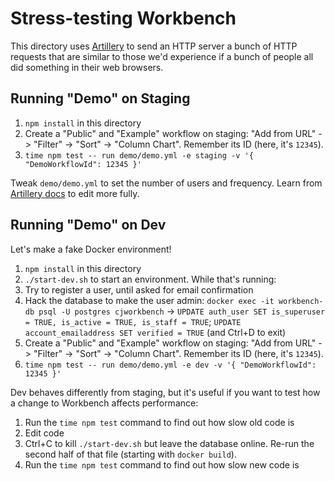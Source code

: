 Stress-testing Workbench
========================

This directory uses [Artillery](https://artillery.io/) to send an HTTP server
a bunch of HTTP requests that are similar to those we'd experience if a bunch
of people all did something in their web browsers.

Running "Demo" on Staging
-------------------------

1. `npm install` in this directory
1. Create a "Public" and "Example" workflow on staging: "Add from URL" ->
   "Filter" -> "Sort" -> "Column Chart". Remember its ID (here, it's `12345`).
1. `time npm test -- run demo/demo.yml -e staging -v '{ "DemoWorkflowId": 12345 }'`

Tweak `demo/demo.yml` to set the number of users and frequency. Learn from
[Artillery docs](https://artillery.io/docs/) to edit more fully.

Running "Demo" on Dev
---------------------

Let's make a fake Docker environment!

1. `npm install` in this directory
1. `./start-dev.sh` to start an environment. While that's running:
1. Try to register a user, until asked for email confirmation
1. Hack the database to make the user admin:
   `docker exec -it workbench-db psql -U postgres cjworkbench` -> 
   `UPDATE auth_user SET is_superuser = TRUE, is_active = TRUE, is_staff = TRUE`;
   `UPDATE account_emailaddress SET verified = TRUE` (and Ctrl+D to exit)
1. Create a "Public" and "Example" workflow on staging: "Add from URL" ->
   "Filter" -> "Sort" -> "Column Chart". Remember its ID (here, it's `12345`).
1. `time npm test -- run demo/demo.yml -e dev -v '{ "DemoWorkflowId": 12345 }'`

Dev behaves differently from staging, but it's useful if you want to test how
a change to Workbench affects performance:

1. Run the `time npm test` command to find out how slow old code is
1. Edit code
1. Ctrl+C to kill `./start-dev.sh` but leave the database online. Re-run the
   second half of that file (starting with `docker build`).
1. Run the `time npm test` command to find out how slow new code is
